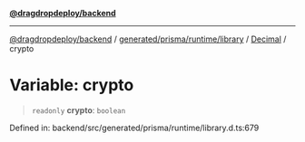 [**@dragdropdeploy/backend**](../../../../../../../README.md)

***

[@dragdropdeploy/backend](../../../../../../../README.md) / [generated/prisma/runtime/library](../../../README.md) / [Decimal](../README.md) / crypto

# Variable: crypto

> `readonly` **crypto**: `boolean`

Defined in: backend/src/generated/prisma/runtime/library.d.ts:679
